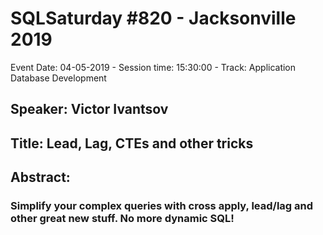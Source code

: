 # SQLSaturday #820 - Jacksonville 2019
Event Date: 04-05-2019 - Session time: 15:30:00 - Track: Application  Database Development
## Speaker: Victor Ivantsov
## Title: Lead, Lag, CTEs and other tricks
## Abstract:
### Simplify your complex queries with cross apply, lead/lag and other great new stuff. No more dynamic SQL!
